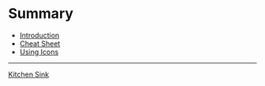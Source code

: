 # Summary

- [Introduction](./introduction.md)
- [Cheat Sheet](./cheat-sheet.md)
- [Using Icons](./using-icons.md)

---

[Kitchen Sink](./kitchen-sink.md)
